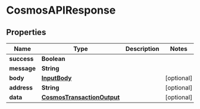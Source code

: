 

# CosmosAPIResponse


## Properties

| Name | Type | Description | Notes |
|------------ | ------------- | ------------- | -------------|
|**success** | **Boolean** |  |  |
|**message** | **String** |  |  |
|**body** | [**InputBody**](InputBody.md) |  |  [optional] |
|**address** | **String** |  |  [optional] |
|**data** | [**CosmosTransactionOutput**](CosmosTransactionOutput.md) |  |  [optional] |



